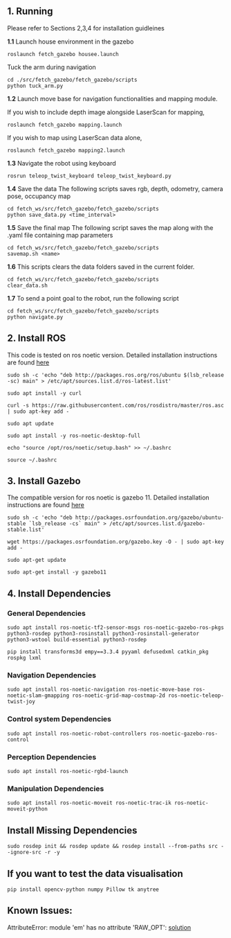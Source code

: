 ## 1. Running
Please refer to Sections 2,3,4 for installation guidleines

**1.1**  Launch house environment in the gazebo
```
roslaunch fetch_gazebo housee.launch
```
Tuck the arm during navigation
```
cd ./src/fetch_gazebo/fetch_gazebo/scripts
python tuck_arm.py
```
**1.2**  Launch move base for navigation functionalities and mapping module.

  If you wish to include depth image alongside LaserScan for mapping, 
  ```
  roslaunch fetch_gazebo mapping.launch
  ```
  If you wish to map using LaserScan data alone,
  ```
  roslaunch fetch_gazebo mapping2.launch
  ```
**1.3** Navigate the robot using keyboard
  ```
  rosrun teleop_twist_keyboard teleop_twist_keyboard.py
  ```
**1.4** Save the data
The following scripts saves rgb, depth, odometry, camera pose, occupancy map
```
cd fetch_ws/src/fetch_gazebo/fetch_gazebo/scripts
python save_data.py <time_interval>
```
**1.5** Save the final map
The following script saves the map along with the .yaml file containing map parameters
```
cd fetch_ws/src/fetch_gazebo/fetch_gazebo/scripts
savemap.sh <name>
```
**1.6**
This scripts clears the data folders saved in the current folder.
```
cd fetch_ws/src/fetch_gazebo/fetch_gazebo/scripts
clear_data.sh
```
**1.7**
To send a point goal to the robot, run the following script
```
cd fetch_ws/src/fetch_gazebo/fetch_gazebo/scripts
python navigate.py
```



## 2.  Install ROS
This code is tested on ros noetic version. Detailed installation instructions are found [here](http://wiki.ros.org/noetic/Installation/Ubuntu)
```
sudo sh -c 'echo "deb http://packages.ros.org/ros/ubuntu $(lsb_release -sc) main" > /etc/apt/sources.list.d/ros-latest.list'

sudo apt install -y curl

curl -s https://raw.githubusercontent.com/ros/rosdistro/master/ros.asc | sudo apt-key add -

sudo apt update

sudo apt install -y ros-noetic-desktop-full

echo "source /opt/ros/noetic/setup.bash" >> ~/.bashrc

source ~/.bashrc
```

## 3. Install Gazebo
The compatible version for ros noetic is gazebo 11. Detailed installation instructions are found [here](https://classic.gazebosim.org/tutorials?tut=install_ubuntu&cat=install#Defaultinstallation:one-liner)

```
sudo sh -c 'echo "deb http://packages.osrfoundation.org/gazebo/ubuntu-stable `lsb_release -cs` main" > /etc/apt/sources.list.d/gazebo-stable.list'

wget https://packages.osrfoundation.org/gazebo.key -O - | sudo apt-key add -

sudo apt-get update

sudo apt-get install -y gazebo11
```
## 4. **Install Dependencies**

### General Dependencies
```
sudo apt install ros-noetic-tf2-sensor-msgs ros-noetic-gazebo-ros-pkgs python3-rosdep python3-rosinstall python3-rosinstall-generator python3-wstool build-essential python3-rosdep
```
```
pip install transforms3d empy==3.3.4 pyyaml defusedxml catkin_pkg rospkg lxml
```


### Navigation Dependencies
```
sudo apt install ros-noetic-navigation ros-noetic-move-base ros-noetic-slam-gmapping ros-noetic-grid-map-costmap-2d ros-noetic-teleop-twist-joy
```

### Control system Dependencies
```
sudo apt install ros-noetic-robot-controllers ros-noetic-gazebo-ros-control
``` 

### Perception Dependencies
```
sudo apt install ros-noetic-rgbd-launch
```

### Manipulation Dependencies
```
sudo apt install ros-noetic-moveit ros-noetic-trac-ik ros-noetic-moveit-python
```

## **Install Missing Dependencies**
```
sudo rosdep init && rosdep update && rosdep install --from-paths src --ignore-src -r -y
```

## **If you want to test the data visualisation**
```
pip install opencv-python numpy Pillow tk anytree
```

## **Known Issues:**
AttributeError: module 'em' has no attribute 'RAW_OPT': [solution](https://github.com/ros-simulation/gazebo_ros_pkgs/issues/1519#issuecomment-2124599093)

